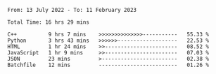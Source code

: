 <!--START_SECTION:waka-->

```text
From: 13 July 2022 - To: 11 February 2023

Total Time: 16 hrs 29 mins

C++          9 hrs 7 mins    >>>>>>>>>>>>>>-----------   55.33 %
Python       3 hrs 43 mins   >>>>>>-------------------   22.53 %
HTML         1 hr 24 mins    >>-----------------------   08.52 %
JavaScript   1 hr 9 mins     >>-----------------------   07.03 %
JSON         23 mins         >------------------------   02.38 %
Batchfile    12 mins         -------------------------   01.26 %
```

<!--END_SECTION:waka-->

<!---
yvanlok/yvanlok is a ✨ special ✨ repository because its `README.md` (this file) appears on your GitHub profile.
You can click the Preview link to take a look at your changes.
--->
